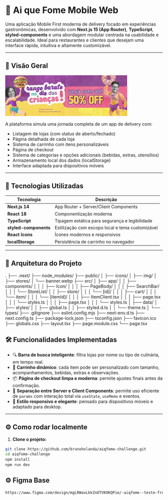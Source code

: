 # 🍱 Ai que Fome Mobile Web

Uma aplicação Mobile First moderna de delivery focado em experiências gastronômicas, desenvolvido com **Next.js 15 (App Router)**, **TypeScript**, **styled-components** e uma abordagem modular centrada na usabilidade e escalabilidade. Ideal para restaurantes e clientes que desejam uma interface rápida, intuitiva e altamente customizável.

---

## 📸 Visão Geral

![banner app](public/banner.webp)

A plataforma simula uma jornada completa de um app de delivery com:

- Listagem de lojas (com status de aberto/fechado)
- Página detalhada de cada loja
- Sistema de carrinho com itens personalizáveis
- Página de checkout
- Sistema de categorias e opções adicionais (bebidas, extras, utensílios)
- Armazenamento local dos dados (localStorage)
- Interface adaptada para dispositivos móveis

---

## 🚀 Tecnologias Utilizadas

| Tecnologia         | Descrição                                    |
|--------------------|----------------------------------------------|
| **Next.js 14**     | App Router + Server/Client Components        |
| **React 18**       | Componentização moderna                      |
| **TypeScript**     | Tipagem estática para segurança e legibilidade |
| **styled-components** | Estilização com escopo local e tema customizável |
| **React Icons**    | Ícones modernos e responsivos                |
| **localStorage**   | Persistência de carrinho no navegador        |

---

## 🧩 Arquitetura do Projeto
.
├── .next/
├── node_modules/
├── public/
│   ├── icons/
│   ├── img/
│   ├── stores/
│   └── banner.webp
├── src/
│   ├── app/
│   │   ├── components/
│   │   │   ├── Icon/
│   │   │   ├── PageBody/
│   │   │   ├── SearchBar/
│   │   │   └── StoreList/
│   │   ├── store/
│   │   │   └── [id]/
│   │   │       ├── cart/
│   │   │       └── item/
│   │   │           └── [itemId]/
│   │   │               ├── ItemClient.tsx
│   │   │               ├── page.tsx
│   │   │               └── styles.ts
│   │   │       ├── page.tsx
│   │   │       └── styles.ts
│   ├── data/
│   ├── styles/
│   │   ├── global.ts
│   │   ├── styled.d.ts
│   │   └── theme.ts
│   └── types/
├── .gitignore
├── eslint.config.mjs
├── next-env.d.ts
├── next.config.ts
├── package-lock.json
├── tsconfig.json
├── favicon.ico
├── globals.css
├── layout.tsx
├── page.module.css
└── page.tsx


## 🛠️ Funcionalidades Implementadas

- 🔍 **Barra de busca inteligente**: filtra lojas por nome ou tipo de culinária, em tempo real.
- 🛒 **Carrinho dinâmico**: cada item pode ser personalizado com tamanho, acompanhamentos, bebidas, extras e observações.
- 📦 **Página de checkout limpa e moderna**: permite ajustes finais antes da confirmação.
- 🧠 **Separação entre Server e Client Components**: permite uso eficiente de `params` com interação total via `useState`, `useMemo` e eventos.
- 🎨 **Estilo responsivo e elegante**: pensado para dispositivos móveis e adaptado para desktop.

---

## ⚙️ Como rodar localmente

1. **Clone o projeto:**

```bash
git clone https://github.com/brunoholanda/aiqfome-challenge.git
cd aiqfome-challenge
npm install
npm run dev
```

## ⚙️ Figma Base
```bash
https://www.figma.com/design/mgLRWavLkkZnDTVKOKQPie/-aiqfome--teste-front-end---MOBILE?node-id=2455-3699&t=WO8Ru3y3gTb7ADZE-0
```